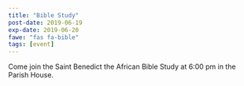 ```yaml
---
title: "Bible Study"
post-date: 2019-06-19
exp-date: 2019-06-20
fawe: "fas fa-bible"
tags: [event]
---
```

Come join the Saint Benedict the African Bible Study at 6:00 pm in the Parish House.